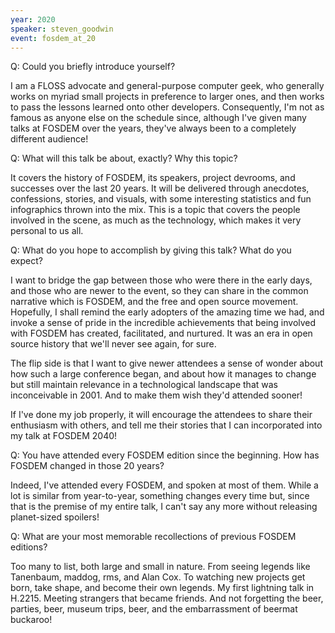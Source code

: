 ```yaml
---
year: 2020
speaker: steven_goodwin
event: fosdem_at_20 
---
```


Q: Could you briefly introduce yourself?

I am a FLOSS advocate and general-purpose computer geek, who generally works on myriad small projects in preference to larger ones, and then works to pass the lessons learned onto other developers. Consequently, I'm not as famous as anyone else on the schedule since, although I've given many talks at FOSDEM over the years, they've always been to a completely different audience!

Q: What will this talk be about, exactly? Why this topic?

It covers the history of FOSDEM, its speakers, project devrooms, and successes over the last 20 years. It will be delivered through anecdotes, confessions, stories, and visuals, with some interesting statistics and fun infographics thrown into the mix. This is a topic that covers the people involved in the scene, as much as the technology, which makes it very personal to us all.

Q: What do you hope to accomplish by giving this talk? What do you expect?

I want to bridge the gap between those who were there in the early days, and those who are newer to the event, so they can share in the common narrative which is FOSDEM, and the free and open source movement. 
Hopefully, I shall remind the early adopters of the amazing time we had, and invoke a sense of pride in the incredible achievements that being involved with FOSDEM has created, facilitated, and nurtured. It was an era in open source history that we'll never see again, for sure.

The flip side is that I want to give newer attendees a sense of wonder about how such a large conference began, and about how it manages to change but still maintain relevance in a technological landscape that was inconceivable in 2001. And to make them wish they'd attended sooner!

If I've done my job properly, it will encourage the attendees to share their enthusiasm with others, and tell me their stories that I can incorporated into my talk at FOSDEM 2040!

Q: You have attended every FOSDEM edition since the beginning. How has FOSDEM changed in those 20 years?

Indeed, I've attended every FOSDEM, and spoken at most of them. While a lot is similar from year-to-year, something changes every time but, since that is the premise of my entire talk, I can't say any more without releasing planet-sized spoilers!
 
Q: What are your most memorable recollections of previous FOSDEM editions?

Too many to list, both large and small in nature. From seeing legends like Tanenbaum, maddog, rms, and Alan Cox. To watching new projects get born, take shape, and become their own legends. My first lightning talk in H.2215. Meeting strangers that became friends. And not forgetting the beer, parties, beer, museum trips, beer, and the embarrassment of beermat buckaroo!
